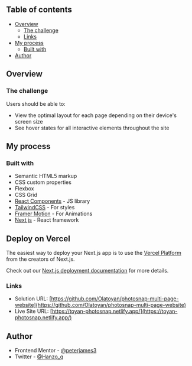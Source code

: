 
## Table of contents

- [Overview](#overview)
  - [The challenge](#the-challenge)
  - [Links](#links)
- [My process](#my-process)
  - [Built with](#built-with)
- [Author](#author)

## Overview

### The challenge

Users should be able to:

- View the optimal layout for each page depending on their device's screen size
- See hover states for all interactive elements throughout the site


## My process

### Built with

- Semantic HTML5 markup
- CSS custom properties
- Flexbox
- CSS Grid
- [React Components](https://reactjs.org/) - JS library
- [TailwindCSS](https://tailwindcss.com/) - For styles
- [Framer Motion](https://www.framer.com/motion/) - For Animations
- [Next js](https://nextjs.org/) - React framework


## Deploy on Vercel

The easiest way to deploy your Next.js app is to use the [Vercel Platform](https://vercel.com/new?utm_medium=default-template&filter=next.js&utm_source=create-next-app&utm_campaign=create-next-app-readme) from the creators of Next.js.

Check out our [Next.js deployment documentation](https://nextjs.org/docs/app/building-your-application/deploying) for more details.


### Links

- Solution URL: [https://github.com/Olatoyan/photosnap-multi-page-website](https://github.com/Olatoyan/photosnap-multi-page-website)
- Live Site URL: [https://toyan-photosnap.netlify.app/](https://toyan-photosnap.netlify.app/)

## Author

- Frontend Mentor - [@peterjames3](https://www.frontendmentor.io/profile/peterjames3)
- Twitter - [@Hanzo_q](https://www.twitter.com/_annonnymouss_)
